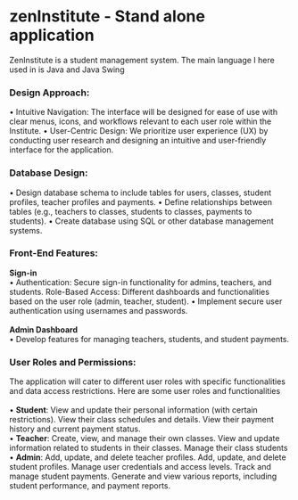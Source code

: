 # zenInstitute - Stand alone application
ZenInstitute is a student management system. The main language I here used in is Java and Java Swing

<h3>Design Approach:</h3>
• Intuitive Navigation: The interface will be designed for ease of use with clear menus,
icons, and workflows relevant to each user role within the Institute.
• User-Centric Design: We prioritize user experience (UX) by conducting user research
and designing an intuitive and user-friendly interface for the application.

<h3>Database Design:</h3>
• Design database schema to include tables for users, classes, student profiles, teacher
profiles and payments.
• Define relationships between tables (e.g., teachers to classes, students to classes,
payments to students).
• Create database using SQL or other database management systems.

<h3>Front-End Features:</h3>
<b>Sign-in</b><br>
• Authentication: Secure sign-in functionality for admins, teachers, and students.
Role-Based Access: Different dashboards and functionalities based on the user
role (admin, teacher, student).
• Implement secure user authentication using usernames and passwords.<br><br>
<b>Admin Dashboard</b><br>
• Develop features for managing teachers, students, and student payments.

<h3>User Roles and Permissions:</h3>
The application will cater to different user roles with specific functionalities and data access
restrictions. Here are some user roles and functionalities
<br></br>
• <b>Student</b>: View and update their personal information (with certain restrictions).
View their class schedules and details. View their payment history and current
payment status.<br>
• <b>Teacher</b>: Create, view, and manage their own classes. View and update
information related to students in their classes. Manage their class students<br>
• <b>Admin</b>: Add, update, and delete teacher profiles. Add, update, and delete
student profiles. Manage user credentials and access levels. Track and manage
student payments. Generate and view various reports, including student
performance, and payment reports.<br><br>

